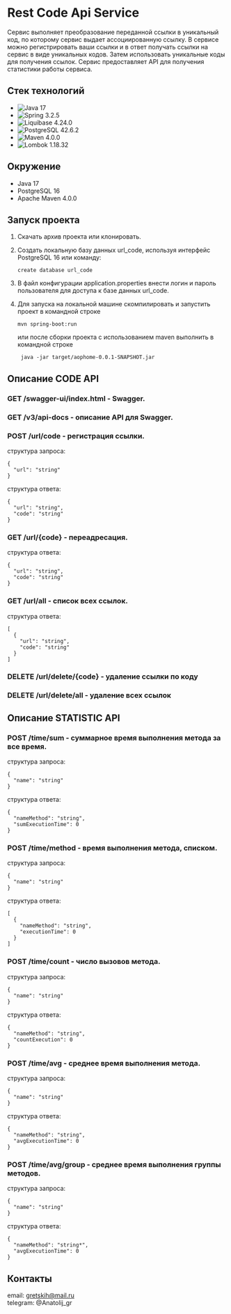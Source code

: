 # Rest Code Api Service
Cервис выполняет преобразование переданной ссылки в уникальный код, по которому сервис выдает ассоциированную ссылку.
В сервисе можно регистрировать ваши ссылки и в ответ получать ссылки на сервис в виде уникальных кодов.
Затем использовать уникальные коды для получения ссылок.
Сервис предоставляет API для получения статистики работы сервиса.

## Стек технологий
- ![Java 17](https://img.shields.io/badge/Java-17-blue)
- ![Spring 3.2.5](https://img.shields.io/badge/Spring%20Boot%203.2.5-white?style=flat&logo=Spring)
- ![Liquibase 4.24.0](https://img.shields.io/badge/Liquibase_4.24.0-white?style=flat&logo=Liquibase&logoColor=blue
  )
- ![PostgreSQL 42.6.2](https://img.shields.io/badge/PostgreSQL_42.3.8-white?style=flat&logo=PostgreSQL&logoColor=blue
  )
- ![Maven 4.0.0](https://img.shields.io/badge/Maven%204.0.0-white?style=flat&logo=Apache%20Maven&logoColor=red
  )
- ![Lombok 1.18.32](https://img.shields.io/badge/Lombok%201.18.26-white?style=flat
  )

## Окружение
- Java 17
- PostgreSQL 16
- Apache Maven 4.0.0

## Запуск проекта
1. Скачать архив проекта или клонировать.
2. Создать локальную базу данных url_code, используя интерфейс PostgreSQL 16 или команду:

   ```create database url_code```

3. В файл конфигурации application.properties внести логин и пароль пользователя для доступа к базе данных url_code.
4. Для запуска на локальной машине скомпилировать и запустить проект в командной строке

   ```mvn spring-boot:run```

   или после сборки проекта с использованием maven выполнить в командной строке

   ``` java -jar target/aophome-0.0.1-SNAPSHOT.jar```

## Описание CODE API

### GET /swagger-ui/index.html - Swagger.

### GET /v3/api-docs - описание API для Swagger.

### POST /url/code - регистрация ссылки.

структура запроса:
```
{
  "url": "string"
}
```
структура ответа:
```
{
  "url": "string",
  "code": "string"
}
```

### GET /url/{code} - переадресация.
структура ответа:
```
{
  "url": "string",
  "code": "string"
}
```

### GET /url/all - список всех ссылок.
структура ответа:
```
[
  {
    "url": "string",
    "code": "string"
  }
]
```

### DELETE /url/delete/{code} - удаление ссылки по коду

### DELETE /url/delete/all - удаление всех ссылок


## Описание STATISTIC API

### POST /time/sum - суммарное время выполнения метода за все время.
структура запроса:
```
{
  "name": "string"
}
```
структура ответа:
```
{
  "nameMethod": "string",
  "sumExecutionTime": 0
}
```

### POST /time/method - время выполнения метода, списком.
структура запроса:
```
{
  "name": "string"
}
```
структура ответа:
```
[
  {
    "nameMethod": "string",
    "executionTime": 0
  }
]
```

### POST /time/count - число вызовов метода.
структура запроса:
```
{
  "name": "string"
}
```
структура ответа:
```
{
  "nameMethod": "string",
  "countExecution": 0
}
```

### POST /time/avg - среднее время выполнения метода.
структура запроса:
```
{
  "name": "string"
}
```
структура ответа:
```
{
  "nameMethod": "string",
  "avgExecutionTime": 0
}
```

### POST /time/avg/group - среднее время выполнения группы методов.
структура запроса:
```
{
  "name": "string"
}
```
структура ответа:
```
{
  "nameMethod": "string*",
  "avgExecutionTime": 0
}
```

## Контакты

email: gretskih@mail.ru <br/>
telegram: @Anatolij_gr